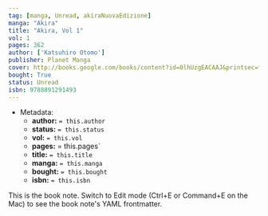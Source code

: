 ```yaml
---
tag: [manga, Unread, akiraNuovaEdizione]
manga: "Akira"
title: "Akira, Vol 1"
vol: 1
pages: 362
author: ['Katsuhiro Otomo']
publisher: Planet Manga
cover: http://books.google.com/books/content?id=0lhUzgEACAAJ&printsec=frontcover&img=1&zoom=1&source=gbs_api
bought: True
status: Unread
isbn: 9788891291493
---
```


- Metadata:
    - **author:** `= this.author`
    - **status:** `= this.status`
    - **vol:** `= this.vol`
    - **pages:** = this.pages`
    - **title:** `= this.title`
    - **manga:** `= this.manga`
    - **bought:** `= this.bought`
    - **isbn:** `= this.isbn`


This is the book note. Switch to Edit mode (Ctrl+E or Command+E on the Mac) to see the book note's YAML frontmatter.